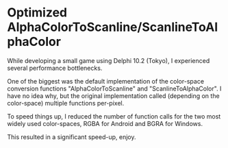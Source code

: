 # Optimized AlphaColorToScanline/ScanlineToAlphaColor

While developing a small game using Delphi 10.2 (Tokyo), I experienced several performance bottlenecks.

One of the biggest was the default implementation of the color-space conversion functions "AlphaColorToScanline" and "ScanlineToAlphaColor".  I have no idea why, but the original implementation called (depending on the color-space) multiple functions per-pixel.

To speed things up, I reduced the number of function calls for the two most widely used color-spaces, RGBA for Android and BGRA for Windows.

This resulted in a significant speed-up, enjoy.
